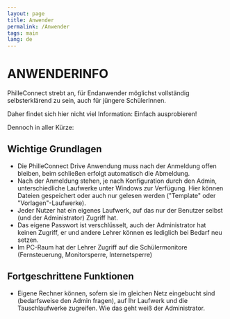 ```yaml
---
layout: page
title: Anwender
permalink: /Anwender
tags: main
lang: de
---
```


# **ANWENDER**INFO

PhilleConnect strebt an, für Endanwender möglichst vollständig selbsterklärend zu sein, auch für jüngere SchülerInnen.

Daher findet sich hier nicht viel Information: Einfach ausprobieren!

Dennoch in aller Kürze:

## Wichtige Grundlagen

* Die PhilleConnect Drive Anwendung muss nach der Anmeldung offen bleiben, beim schließen erfolgt automatisch die Abmeldung.
* Nach der Anmeldung stehen, je nach Konfiguration durch den Admin, unterschiedliche Laufwerke unter Windows zur Verfügung. Hier können Dateien gespeichert oder auch nur gelesen werden ("Template" oder "Vorlagen"-Laufwerke).
* Jeder Nutzer hat ein eigenes Laufwerk, auf das nur der Benutzer selbst (und der Administrator) Zugriff hat.
* Das eigene Passwort ist verschlüsselt, auch der Administrator hat keinen Zugriff, er und andere Lehrer können es lediglich bei Bedarf neu setzen.
* Im PC-Raum hat der Lehrer Zugriff auf die Schülermonitore (Fernsteuerung, Monitorsperre, Internetsperre)

## Fortgeschrittene Funktionen

* Eigene Rechner können, sofern sie im gleichen Netz eingebucht sind (bedarfsweise den Admin fragen), auf Ihr Laufwerk und die Tauschlaufwerke zugreifen. Wie das geht weiß der Administrator.
